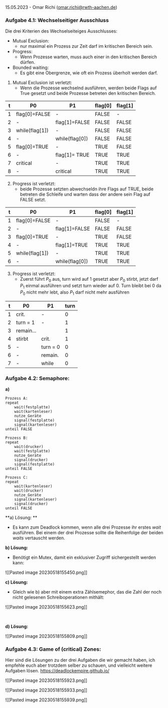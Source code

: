 15.05.2023 - Omar Richi (omar.richi@rwth-aachen.de)

### Aufgabe 4.1: Wechselseitiger Ausschluss

Die drei Kriterien des Wechselseiteiges Ausschlusses:
- Mutual Exclusion:
	- nur maximal ein Prozess zur Zeit darf im kritischen Bereich sein.
- Progress:
	- Wenn Prozesse warten, muss auch einer in den kritischen Bereich dürfen.
- Bounded waiting:
	- Es gibt eine Obergrenze, wie oft ein Prozess überholt werden darf.

1. Mutual Exclusion ist verletzt: 
	- Wenn die Prozesse wechselnd ausführen, werden beide Flags auf True gesetzt und beide Prozesse betreten den kritischen Bereich.

| t   | P0             | P1             | flag[0] | flag[1] |
| --- | -------------- | -------------- | ------- | ------- |
| 1   | flag[0]=FALSE  | -              | FALSE   | -       |
| 2   | -              | flag[1]=FALSE  | FALSE   | FALSE   |
| 3   | while(flag[1]) | -              | FALSE   | FALSE   |
| 4   | -              | while(flag[0]) | FALSE   | FALSE   |
| 5   | flag[0]=TRUE   | -              | TRUE    | FALSE   |
| 6   | -              | flag[1]= TRUE  | TRUE    | TRUE    |
| 7   | critical       | -              | TRUE    | TRUE    |
| 8   | -              | critical       | TRUE    | TRUE    |

2.  Progress ist verletzt:
	-  beide Prozesse setzten abwechseldn ihre Flags auf TRUE, beide betreten die Schleife und warten dass der andere sein Flag auf FALSE setzt.


| t   | P0             | P1             | flag[0] | flag[1] |
| --- | -------------- | -------------- | ------- | ------- |
| 1   | flag[0]=FALSE  | -              | FALSE   | -       |
| 2   | -              | flag[1]=FALSE  | FALSE   | FALSE   |
| 3   | flag[0]=TRUE   | -              | TRUE    | FALSE   |
| 4   | -              | flag[1]=TRUE   | TRUE    | TRUE    |
| 5   | while(flag[1]) | -              | TRUE    | TRUE    |
| 6   | -              | while(flag[0]) | TRUE    | TRUE    |

3. Progress ist verletzt: 
	- Zuerst führt $P_0$ aus, turn wird auf 1 gesetzt aber $P_0$ stirbt, jetzt darf $P_1$ einmal ausführen und setzt turn wieder auf 0. Turn bleibt bei 0 da $P_0$ nicht mehr lebt, also $P_1$ darf nicht mehr ausführen

| t   | P0        | P1       | turn |
| --- | --------- | -------- | ---- |
| 1   | crit.     | -        | 0    |
| 2   | turn = 1  | -        | 1    |
| 3   | remain... |          | 1    |
| 4   | stirbt    | crit.    | 1    |
| 5   | -         | turn = 0 | 0    |
| 6   | -         | remain.  | 0    |
| 7   | -         | while    | 0    | 


### Aufgabe 4.2: Semaphore:

**a)**

```
Prozess A:
repeat
	wait(festplatte)
	wait(kartenleser)
	nutze_Geräte
	signal(festplatte)
	signal(kartenleser)
unteil FALSE
```

```
Prozess B:
repeat
	wait(drucker)
	wait(festplatte)
	nutze_Geräte
	signal(drucker)
	signal(festplatte)
unteil FALSE
```

```
Prozess C:
repeat
	wait(kartenleser)
	wait(drucker)
	nutze_Geräte
	signal(kartenleser)
	signal(drucker)
unteil FALSE
```

**a) Lösung: **
- Es kann zum Deadlock kommen, wenn alle drei Prozesse ihr erstes *wait* ausführen. Bei einem der drei Prozesse sollte die Reihenfolge der beiden *waits* vertauscht werden.

**b) Lösung:**
- Benötigt ein Mutex, damit ein exklusiver Zugriff sichergestellt werden kann:

![[Pasted image 20230518155450.png]]

**c) Lösung:**
- Gleich wie b) aber mit einem extra Zählsemephor, das die Zahl der noch nicht gelesenen Schreiboperationen mithält:

![[Pasted image 20230518155623.png]]

<div style="page-break-after: always; visibility: hidden">
\pagebreak
</div>

**d) Lösung:**

![[Pasted image 20230518155809.png]]

### Aufgabe 4.3: Game of (critical) Zones:

Hier sind die Lösungen zu der drei Aufgaben die wir gemacht haben, ich empfehle euch aber trotzdem selber zu schauen, und vielleicht weitere Aufgaben lösen.  https://deadlockempire.github.io/

![[Pasted image 20230518155923.png]]

![[Pasted image 20230518155933.png]]

![[Pasted image 20230518155939.png]]